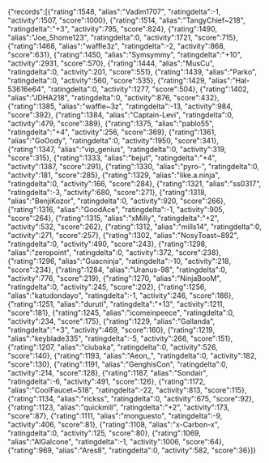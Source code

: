 {"records":[{"rating":1548, "alias":"Vadim1707", "ratingdelta":-1, "activity":1507, "score":1000}, {"rating":1514, "alias":"TangyChief~218", "ratingdelta":"+3", "activity":795, "score":824}, {"rating":1490, "alias":"Joe_Shome123", "ratingdelta":0, "activity":1721, "score":715}, {"rating":1468, "alias":"waffle3z", "ratingdelta":-2, "activity":868, "score":631}, {"rating":1450, "alias":"Symsymmy", "ratingdelta":"+10", "activity":2931, "score":570}, {"rating":1444, "alias":"MusCu", "ratingdelta":0, "activity":201, "score":551}, {"rating":1439, "alias":"Parko", "ratingdelta":0, "activity":560, "score":535}, {"rating":1429, "alias":"Hal-53616e64", "ratingdelta":0, "activity":1277, "score":504}, {"rating":1402, "alias":"JDHA218", "ratingdelta":0, "activity":876, "score":432}, {"rating":1385, "alias":"waffle~3z", "ratingdelta":-13, "activity":984, "score":392}, {"rating":1384, "alias":"Captain-Levi", "ratingdelta":0, "activity":479, "score":389}, {"rating":1375, "alias":"pablo55", "ratingdelta":"+4", "activity":256, "score":369}, {"rating":1361, "alias":"GoOody", "ratingdelta":0, "activity":1950, "score":341}, {"rating":1347, "alias":"vip_genius", "ratingdelta":0, "activity":319, "score":315}, {"rating":1333, "alias":"bejut", "ratingdelta":"+4", "activity":1387, "score":291}, {"rating":1330, "alias":"pyro-", "ratingdelta":0, "activity":181, "score":285}, {"rating":1329, "alias":"like.a.ninja", "ratingdelta":0, "activity":166, "score":284}, {"rating":1321, "alias":"ss0317", "ratingdelta":-3, "activity":680, "score":271}, {"rating":1318, "alias":"BenjiKozor", "ratingdelta":0, "activity":920, "score":266}, {"rating":1316, "alias":"GoodAce", "ratingdelta":-1, "activity":905, "score":264}, {"rating":1315, "alias":"xMilly", "ratingdelta":"+2", "activity":532, "score":262}, {"rating":1312, "alias":"mills14", "ratingdelta":0, "activity":271, "score":257}, {"rating":1302, "alias":"NosyToast~892", "ratingdelta":0, "activity":490, "score":243}, {"rating":1298, "alias":"zeropoint", "ratingdelta":0, "activity":372, "score":238}, {"rating":1296, "alias":"Guacninja", "ratingdelta":-10, "activity":218, "score":234}, {"rating":1284, "alias":"Uranus-98", "ratingdelta":0, "activity":776, "score":219}, {"rating":1270, "alias":"NinjaBooM", "ratingdelta":0, "activity":245, "score":202}, {"rating":1256, "alias":"katudondayo", "ratingdelta":-1, "activity":246, "score":186}, {"rating":1251, "alias":"duruti", "ratingdelta":"+13", "activity":1211, "score":181}, {"rating":1245, "alias":"icomeinpeece", "ratingdelta":0, "activity":234, "score":175}, {"rating":1229, "alias":"Gallanda", "ratingdelta":"+3", "activity":469, "score":160}, {"rating":1219, "alias":"keyblade335", "ratingdelta":-5, "activity":266, "score":151}, {"rating":1207, "alias":"ciubaka", "ratingdelta":0, "activity":526, "score":140}, {"rating":1193, "alias":"Aeon_", "ratingdelta":0, "activity":182, "score":130}, {"rating":1191, "alias":"GenghisCon", "ratingdelta":0, "activity":214, "score":128}, {"rating":1187, "alias":"Sondair", "ratingdelta":-6, "activity":491, "score":126}, {"rating":1172, "alias":"CoolFaucet~518", "ratingdelta":-22, "activity":813, "score":115}, {"rating":1134, "alias":"rickss", "ratingdelta":0, "activity":675, "score":92}, {"rating":1123, "alias":"quickmill", "ratingdelta":"+2", "activity":173, "score":87}, {"rating":1111, "alias":"monguesto", "ratingdelta":-9, "activity":406, "score":81}, {"rating":1108, "alias":"x-Carbon-x", "ratingdelta":0, "activity":125, "score":80}, {"rating":1069, "alias":"AlGalcone", "ratingdelta":-1, "activity":1006, "score":64}, {"rating":969, "alias":"Ares8", "ratingdelta":0, "activity":582, "score":36}]}
